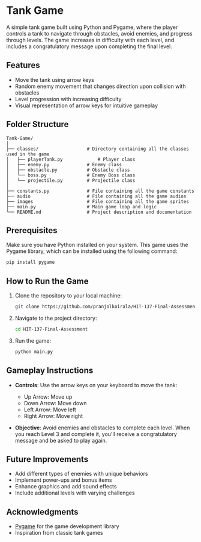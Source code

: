 
# Tank Game

A simple tank game built using Python and Pygame, where the player controls a tank to navigate through obstacles, avoid enemies, and progress through levels. The game increases in difficulty with each level, and includes a congratulatory message upon completing the final level.

## Features
- Move the tank using arrow keys
- Random enemy movement that changes direction upon collision with obstacles
- Level progression with increasing difficulty
- Visual representation of arrow keys for intuitive gameplay

## Folder Structure
```
Tank-Game/
│
├── classes/                  # Directory containing all the classes used in the game
│   ├── playerTank.py             # Player class
│   ├── enemy.py              # Enemy class
│   ├── obstacle.py           # Obstacle class
│   └── boss.py               # Enemy Boss class
│   └── projectile.py         # Projectile class
│
├── constants.py              # File containing all the game constants
├── audio                     # File containing all the game audios
├── images                    # File containing all the game sprites
├── main.py                   # Main game loop and logic
└── README.md                 # Project description and documentation
```

## Prerequisites

Make sure you have Python installed on your system. This game uses the Pygame library, which can be installed using the following command:

```bash
pip install pygame
```

## How to Run the Game

1. Clone the repository to your local machine:

   ```bash
   git clone https://github.com/pranjolkoirala/HIT-137-Final-Assessment.git
   ```

2. Navigate to the project directory:

   ```bash
   cd HIT-137-Final-Assessment
   ```

3. Run the game:

   ```bash
   python main.py
   ```

## Gameplay Instructions

- **Controls**: Use the arrow keys on your keyboard to move the tank:
  - Up Arrow: Move up
  - Down Arrow: Move down
  - Left Arrow: Move left
  - Right Arrow: Move right

- **Objective**: Avoid enemies and obstacles to complete each level. When you reach Level 3 and complete it, you'll receive a congratulatory message and be asked to play again.

## Future Improvements
- Add different types of enemies with unique behaviors
- Implement power-ups and bonus items
- Enhance graphics and add sound effects
- Include additional levels with varying challenges


## Acknowledgments
- [Pygame](https://www.pygame.org/) for the game development library
- Inspiration from classic tank games
